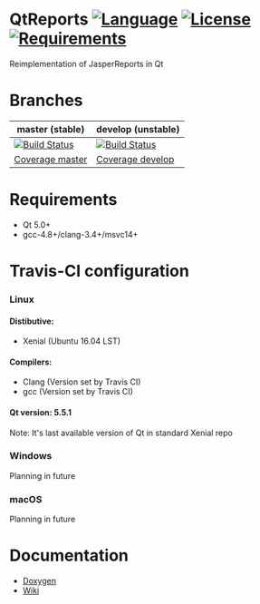 # QtReports [![Language](https://img.shields.io/badge/language-C++11-blue.svg)](https://github.com/PO-31/QtReports/search?l=cpp) [![License](https://img.shields.io/badge/license-MIT-blue.svg)](https://github.com/PO-31/QtReports/blob/master/LICENSE.txt) [![Requirements](https://img.shields.io/badge/requirements-Qt5-red.svg)](https://github.com/PO-31/QtReports/blob/master/CMakeLists.txt)
Reimplementation of JasperReports in Qt

Branches
========

master (stable) | develop (unstable)
--------------- | ------------------
[![Build Status](https://api.travis-ci.org/PO-31/QtReports.svg?branch=master)](https://travis-ci.org/PO-31/QtReports)| [![Build Status](https://api.travis-ci.org/PO-31/QtReports.svg?branch=develop)](https://travis-ci.org/PO-31/QtReports)
 | [Coverage master](http://po-31.github.io/QtReports/master/) | [Coverage develop](http://po-31.github.io/QtReports/master/)

# Requirements
+ Qt 5.0+
+ gcc-4.8+/clang-3.4+/msvc14+

# Travis-CI configuration
### Linux
#### Distibutive:
 + Xenial (Ubuntu 16.04 LST)
#### Compilers:
 + Clang (Version set by Travis CI)
 + gcc (Version set by Travis CI)
#### Qt version: 5.5.1
Note: It's last available version of Qt in standard Xenial repo

### Windows
Planning in future

### macOS
Planning in future


# Documentation
* [Doxygen](http://po-31.github.io/)
* [Wiki](https://github.com/PO-31/QtReports/wiki)
